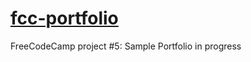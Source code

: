 # <a href="https://carrimaxx.github.io/fcc-portfolio/" target="_blank">fcc-portfolio</a>
FreeCodeCamp project #5: Sample Portfolio in progress
